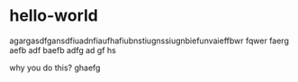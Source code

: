 # hello-world
agargasdfgansdfiuadnfiaufhafiubnstiugnssiugnbiefunvaieffbwr fqwer
faerg
aefb
adf
baefb
adfg
ad
gf
hs


why you do this?
ghaefg
